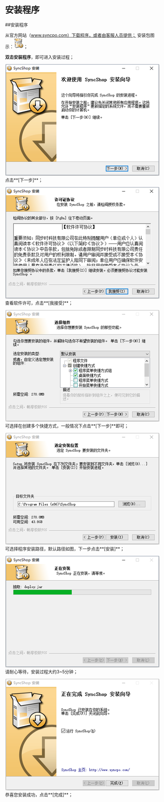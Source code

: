 # 安装程序

##安装程序

从官方网站（www.syncpo.com）下载程序，或者由客服人员提供；  安装包图示：![](安装包图片.png)；  

**双击安装程序**，即可进入安装过程；

![](安装-1.png)  
点击**[下一步]**；

![](安装-2.png)  
查看软件许可，点击**[我接受]**；  

![](安装-3.png)  
可选择在创建多个快捷方式，一般情况下点击**[下一步]**即可；  

![](安装-4.png)  
可选择程序安装路径，默认路径如图，下一步点击**[安装]**；  

![](安装-5.png)      
请耐心等待，安装过程大约3~5分钟；  

![](安装-6.png)  
恭喜您安装成功，点击**[完成]**；  




